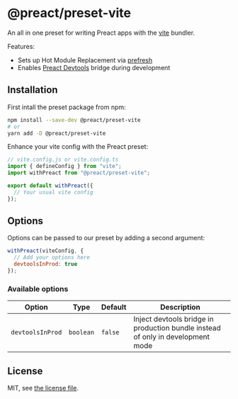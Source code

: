 # @preact/preset-vite

An all in one preset for writing Preact apps with the [vite](https://github.com/vitejs/vite) bundler.

Features:

- Sets up Hot Module Replacement via [prefresh](https://github.com/JoviDeCroock/prefresh/tree/main/packages/vite)
- Enables [Preact Devtools](https://preactjs.github.io/preact-devtools/) bridge during development 

## Installation

First intall the preset package from npm:

```bash
npm install --save-dev @preact/preset-vite
# or
yarn add -D @preact/preset-vite
```

Enhance your vite config with the Preact preset: 

```js
// vite.config.js or vite.config.ts
import { defineConfig } from "vite";
import withPreact from "@preact/preset-vite";

export default withPreact({
  // Your usual vite config
});
```

## Options

Options can be passed to our preset by adding a second argument:

```js
withPreact(viteConfig, {
  // Add your options here
  devtoolsInProd: true
});
```

### Available options

| Option | Type | Default | Description |
|---|---|---|---|
| `devtoolsInProd` | `boolean` | `false` | Inject devtools bridge in production bundle instead of only in development mode | 

## License

MIT, see [the license file](./LICENSE).

